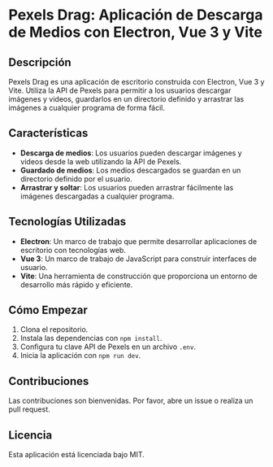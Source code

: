 # Pexels Drag: Aplicación de Descarga de Medios con Electron, Vue 3 y Vite

## Descripción

Pexels Drag es una aplicación de escritorio construida con Electron, Vue 3 y Vite. Utiliza la API de Pexels para permitir a los usuarios descargar imágenes y videos, guardarlos en un directorio definido y arrastrar las imágenes a cualquier programa de forma fácil.

## Características

- **Descarga de medios**: Los usuarios pueden descargar imágenes y videos desde la web utilizando la API de Pexels.
- **Guardado de medios**: Los medios descargados se guardan en un directorio definido por el usuario.
- **Arrastrar y soltar**: Los usuarios pueden arrastrar fácilmente las imágenes descargadas a cualquier programa.

## Tecnologías Utilizadas

- **Electron**: Un marco de trabajo que permite desarrollar aplicaciones de escritorio con tecnologías web.
- **Vue 3**: Un marco de trabajo de JavaScript para construir interfaces de usuario.
- **Vite**: Una herramienta de construcción que proporciona un entorno de desarrollo más rápido y eficiente.

## Cómo Empezar

1. Clona el repositorio.
2. Instala las dependencias con `npm install`.
3. Configura tu clave API de Pexels en un archivo `.env`.
4. Inicia la aplicación con `npm run dev`.

## Contribuciones

Las contribuciones son bienvenidas. Por favor, abre un issue o realiza un pull request.

## Licencia

Esta aplicación está licenciada bajo MIT.
